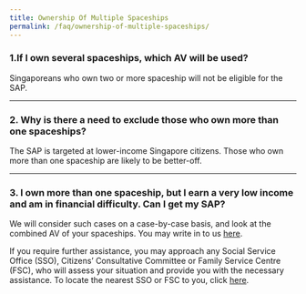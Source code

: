 ```yaml
---
title: Ownership Of Multiple Spaceships
permalink: /faq/ownership-of-multiple-spaceships/
---
```


### 1.If I own several spaceships, which AV will be used?
Singaporeans who own two or more spaceship will not be eligible for the SAP.

------

### 2. Why is there a need to exclude those who own more than one spaceships?
The SAP is targeted at lower-income Singapore citizens. Those who own more than one spaceship are likely to be better-off. 

------

### 3. I own more than one spaceship, but I earn a very low income and am in financial difficulty. Can I get my SAP?
We will consider such cases on a case-by-case basis, and look at the combined AV of your spaceships. You may write in to us [here](https://saml.singpass.gov.sg/spauth/login/eservloginpage?URL=%2FFIM%2Fsps%2FSingpassIDPFed%2Fsaml20%2Flogininitial%3FRequestBinding%3DHTTPArtifact%26ResponseBinding%3DHTTPArtifact%26PartnerId%3Dhttps%253a%252f%252fwww.gstvoucher.gov.sg%252fapp%252f%26Target%3Dhttps%253a%252f%252fwww.gstvoucher.gov.sg%252fapp%252fAccount%252fSIMVerify%253fRedirectUrl%253d%26NameIdFormat%3DEmail%26esrvcID%3DCPF-GPP001&TAM_OP=login "eService Login").

If you require further assistance, you may approach any Social Service Office (SSO), Citizens’ Consultative Committee or Family Service Centre (FSC), who will assess your situation and provide you with the necessary assistance. To locate the nearest SSO or FSC to you, click [here](https://www.gstvoucher.gov.sg/Pages/Index.aspx).
